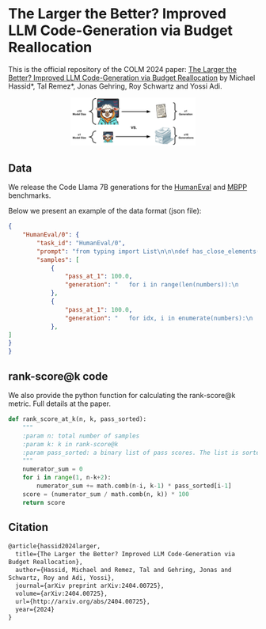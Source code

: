 # The Larger the Better? Improved LLM Code-Generation via Budget Reallocation

This is the official repository of the COLM 2024 paper: [The Larger the Better? Improved LLM Code-Generation via Budget Reallocation](https://arxiv.org/abs/2404.00725) by Michael Hassid*, Tal Remez*, Jonas Gehring, Roy Schwartz and Yossi Adi.

<p align="center">
  <img src="fig_1.png" width="50%" height="50%">
</p>

## Data
We release the Code Llama 7B generations for the [HumanEval](https://drive.google.com/file/d/1q_za9hhdPIF-O7_Rse9q5eKsTMitH3Gw/view?usp=sharing) and [MBPP](https://drive.google.com/file/d/1QcBnM9E5Sxf6CrocBvu-OO9ybHYKU7Lk/view?usp=drive_link) benchmarks.

Below we present an example of the data format (json file):
```json
{
    "HumanEval/0": {
        "task_id": "HumanEval/0",
        "prompt": "from typing import List\n\n\ndef has_close_elements(numbers: List[float], threshold: float) -> bool:\n    \"\"\" Check if in given list of numbers, are any two numbers closer to each other than\n    given threshold.\n    >>> has_close_elements([1.0, 2.0, 3.0], 0.5)\n    False\n    >>> has_close_elements([1.0, 2.8, 3.0, 4.0, 5.0, 2.0], 0.3)\n    True\n    \"\"\"\n",
        "samples": [
            {
                "pass_at_1": 100.0,
                "generation": "   for i in range(len(numbers)):\n        for j in range(i + 1, len(numbers)):\n            if abs(numbers[i] - numbers[j]) <= threshold:\n                return True\n\n    return False\n"
            },
            {
                "pass_at_1": 100.0,
                "generation": "   for idx, i in enumerate(numbers):\n        for j in numbers[idx + 1:]:\n            if abs(i - j) <= threshold:\n                return True\n    return False\n"
            },
]
}
}
```

## rank-score@k code

We also provide the python function for calculating the rank-score@k metric. Full details at the paper.


```py
def rank_score_at_k(n, k, pass_sorted):
    """
    :param n: total number of samples
    :param k: k in rank-score@k
    :param pass_sorted: a binary list of pass scores. The list is sorted by the ranks assigned to examples by a ranker.
    """
    numerator_sum = 0
    for i in range(1, n-k+2):
        numerator_sum += math.comb(n-i, k-1) * pass_sorted[i-1]
    score = (numerator_sum / math.comb(n, k)) * 100
    return score
```

## Citation
```
@article{hassid2024larger,
  title={The Larger the Better? Improved LLM Code-Generation via Budget Reallocation},
  author={Hassid, Michael and Remez, Tal and Gehring, Jonas and Schwartz, Roy and Adi, Yossi},
  journal={arXiv preprint arXiv:2404.00725},
  volume={arXiv:2404.00725},
  url={http://arxiv.org/abs/2404.00725},
  year={2024}
}
```
